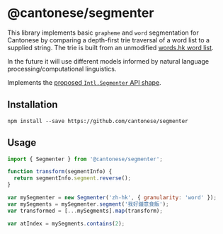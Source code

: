 # @cantonese/segmenter

This library implements basic `grapheme` and `word` segmentation for Cantonese by comparing a depth-first trie traversal of a word list to a supplied string. The trie is built from an unmodified [words.hk word list](https://words.hk/faiman/analysis/wordslist/).

In the future it will use different models informed by natural language processing/computational linguistics.

Implements the [proposed `Intl.Segmenter` API shape](https://github.com/tc39/proposal-intl-segmenter).

## Installation

`npm install --save https://github.com/cantonese/segmenter`

## Usage

```js
import { Segmenter } from '@cantonese/segmenter';

function transform(segmentInfo) {
  return segmentInfo.segment.reverse();
}

var mySegmenter = new Segmenter('zh-hk', { granularity: 'word' });
var mySegments = mySegmenter.segment('我好鍾意食飯');
var transformed = [...mySegments].map(transform);

var atIndex = mySegments.contains(2);
```
